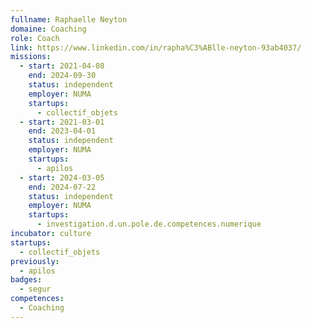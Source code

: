 ```yaml
---
fullname: Raphaelle Neyton
domaine: Coaching
role: Coach
link: https://www.linkedin.com/in/rapha%C3%ABlle-neyton-93ab4037/
missions:
  - start: 2021-04-08
    end: 2024-09-30
    status: independent
    employer: NUMA
    startups:
      - collectif_objets
  - start: 2021-03-01
    end: 2023-04-01
    status: independent
    employer: NUMA
    startups:
      - apilos
  - start: 2024-03-05
    end: 2024-07-22
    status: independent
    employer: NUMA
    startups:
      - investigation.d.un.pole.de.competences.numerique
incubator: culture
startups:
  - collectif_objets
previously:
  - apilos
badges:
  - segur
competences:
  - Coaching
---
```

